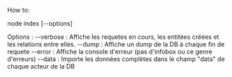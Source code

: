 How to:

node index [--options]

Options : 
    --verbose : Affiche les requetes en cours, les entitées créées et les relations entre elles.
    --dump : Affiche un dump de la DB à chaque fin de requete
    --error : Affiche la console d'erreur (pas d'infobox ou ce genre d'erreurs)
    --data : Importe les données complètes dans le champ "data" de chaque acteur de la DB